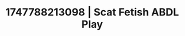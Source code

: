 ---
categories:
- Sex Olympics
- Back arch
- Latex & lace
- Squirting orgasm
- Hands-on body
image: /assets/images/1747788213098.jpg
layout: post
seo:
  description: Featured content with exclusive Scat Fetish, ABDL Play. HD images available.
  keywords: Scat Fetish, ABDL Play
  og_image: /assets/images/1747788213098.jpg
  schema_type: VisualArtwork
tags:
- ABDL Play
- Scat Fetish
- '#1747788213098'
title: 1747788213098 | Scat Fetish ABDL Play
---